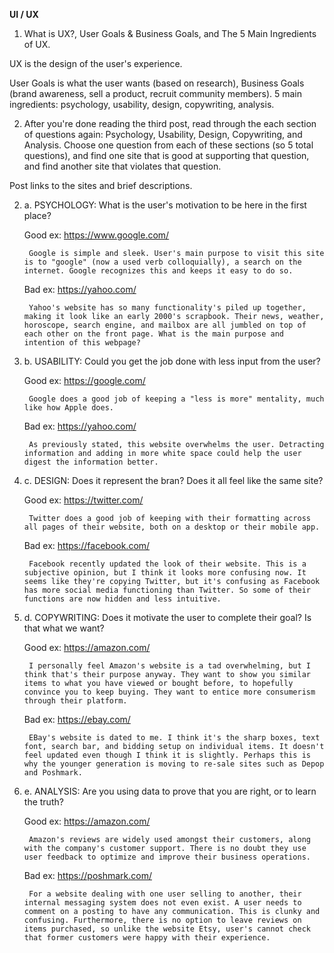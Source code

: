 **UI / UX**

1. What is UX?, User Goals & Business Goals, and The 5 Main Ingredients of UX.

  UX is the design of the user's experience.

  User Goals is what the user wants (based on research), Business Goals (brand awareness, sell a product, recruit community members).
  5 main ingredients: psychology, usability, design, copywriting, analysis.


2. After you're done reading the third post, read through the each section of questions again: Psychology, Usability, Design, Copywriting, and Analysis. Choose one question from each of these sections (so 5 total questions), and find one site that is good at supporting that question, and find another site that violates that question.

Post links to the sites and brief descriptions.

2. a. PSYCHOLOGY: What is the user's motivation to be here in the first place?

      Good ex: https://www.google.com/

        Google is simple and sleek. User's main purpose to visit this site is to "google" (now a used verb colloquially), a search on the internet. Google recognizes this and keeps it easy to do so.

      Bad ex: https://yahoo.com/

        Yahoo's website has so many functionality's piled up together, making it look like an early 2000's scrapbook. Their news, weather, horoscope, search engine, and mailbox are all jumbled on top of each other on the front page. What is the main purpose and intention of this webpage?

2. b. USABILITY: Could you get the job done with less input from the user?

      Good ex: https://google.com/

        Google does a good job of keeping a "less is more" mentality, much like how Apple does.

      Bad ex: https://yahoo.com/

        As previously stated, this website overwhelms the user. Detracting information and adding in more white space could help the user digest the information better.

2. c. DESIGN: Does it represent the bran? Does it all feel like the same site?

      Good ex: https://twitter.com/

        Twitter does a good job of keeping with their formatting across all pages of their website, both on a desktop or their mobile app.

      Bad ex: https://facebook.com/

        Facebook recently updated the look of their website. This is a subjective opinion, but I think it looks more confusing now. It seems like they're copying Twitter, but it's confusing as Facebook has more social media functioning than Twitter. So some of their functions are now hidden and less intuitive.

2. d. COPYWRITING: Does it motivate the user to complete their goal? Is that what we want?

      Good ex: https://amazon.com/

        I personally feel Amazon's website is a tad overwhelming, but I think that's their purpose anyway. They want to show you similar items to what you have viewed or bought before, to hopefully convince you to keep buying. They want to entice more consumerism through their platform.

      Bad ex: https://ebay.com/

        EBay's website is dated to me. I think it's the sharp boxes, text font, search bar, and bidding setup on individual items. It doesn't feel updated even though I think it is slightly. Perhaps this is why the younger generation is moving to re-sale sites such as Depop and Poshmark.

2. e. ANALYSIS: Are you using data to prove that you are right, or to learn the truth?

      Good ex: https://amazon.com/

        Amazon's reviews are widely used amongst their customers, along with the company's customer support. There is no doubt they use user feedback to optimize and improve their business operations.

      Bad ex: https://poshmark.com/

        For a website dealing with one user selling to another, their internal messaging system does not even exist. A user needs to comment on a posting to have any communication. This is clunky and confusing. Furthermore, there is no option to leave reviews on items purchased, so unlike the website Etsy, user's cannot check that former customers were happy with their experience.
